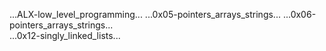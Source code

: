 ...ALX-low_level_programming...
...0x05-pointers_arrays_strings...
...0x06-pointers_arrays_strings...   
...0x12-singly_linked_lists... 
